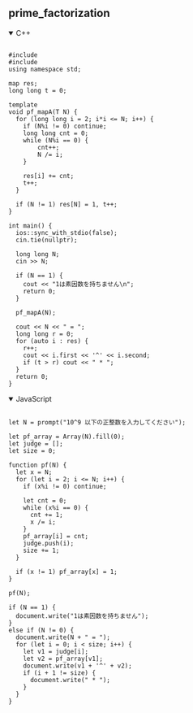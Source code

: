 ## prime_factorization

<details open>
<summary>C++</summary>

<pre><code>
#include <iostream>
#include <map>
using namespace std;

map<long long, long long> res;
long long t = 0;

template <typename T>
void pf_mapA(T N) {
  for (long long i = 2; i*i <= N; i++) {
    if (N%i != 0) continue;
    long long cnt = 0;
    while (N%i == 0) {
        cnt++;
        N /= i;
    }

    res[i] += cnt;
    t++;
  }

  if (N != 1) res[N] = 1, t++;
}

int main() {
  ios::sync_with_stdio(false);
  cin.tie(nullptr);

  long long N;
  cin >> N;

  if (N == 1) {
    cout << "1は素因数を持ちません\n";
    return 0;
  }

  pf_mapA(N);

  cout << N << " = ";
  long long r = 0;
  for (auto i : res) {
    r++;
    cout << i.first << '^' << i.second;
    if (t > r) cout << " * ";
  }
  return 0;
}
</code></pre>
</details>

<details open>
<summary>JavaScript</summary>

<pre><code>
let N = prompt("10^9 以下の正整数を入力してください");

let pf_array = Array(N).fill(0);
let judge = [];
let size = 0;

function pf(N) {
  let x = N;
  for (let i = 2; i <= N; i++) {
    if (x%i != 0) continue;

    let cnt = 0;
    while (x%i == 0) {
      cnt += 1;
      x /= i;
    }
    pf_array[i] = cnt;
    judge.push(i);
    size += 1;
  }

  if (x != 1) pf_array[x] = 1;
}

pf(N);

if (N == 1) {
  document.write("1は素因数を持ちません");
}
else if (N != 0) {
  document.write(N + " = ");
  for (let i = 0; i < size; i++) {
    let v1 = judge[i];
    let v2 = pf_array[v1];
    document.write(v1 + '^' + v2);
    if (i + 1 != size) {
      document.write(" * ");
    }
  }
}

</code></pre>
</details>

<style>#ccby4 { display: none; }</style>

